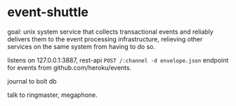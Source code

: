 event-shuttle
=============

goal: unix system service that collects transactional events and reliably delivers them to the event processing infrastructure,
 relieving other services on the same system from having to do so.

listens on 127.0.0.1:3887, rest-api `POST /:channel -d envelope.json` endpoint for events from github.com/heroku/events.

journal to bolt db

talk to ringmaster, megaphone.


